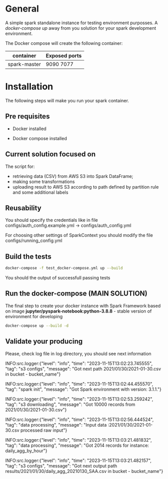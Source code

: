 # General

A simple spark standalone instance for testing environment purposses. A *docker-compose up* away from you solution for your spark development environment.

The Docker compose will create the following container:

container|Exposed ports
---|---
spark-master|9090 7077


# Installation

The following steps will make you run your spark container.

## Pre requisites

* Docker installed

* Docker compose  installed

## Current solution focused on

The script for:
- retrieving data (CSV) from AWS S3 into Spark DataFrame;
- making some transformations
- uploading result to AWS S3 according to path defined by partition rule and some additional labels

## Reusability 

You should specify the credentials like in file configs/auth_config.example.yml -> configs/auth_config.yml 

For choosing other settings of SparkContext you should modify the file configs/running_config.yml 

## Build the tests

```sh
docker-compose -f test_docker-compose.yml up --build
```
You should the output of successfull passing tests

## Run the docker-compose (MAIN SOLUTION)

The final step to create your docker instance with Spark Framework based on image 
<b>jupyter/pyspark-notebook:python-3.8.8</b> - stable version of environment for developing

```sh
docker-compose up --build -d
```

## Validate your producing

Please, check log file in log directory, you should see next information

INFO:src.logger:{"level": "info", "time": "2023-11-15T13:02:23.745555", "tag": "s3 configs", "message": "Got next path 2021/01/30/2021-01-30.csv in bucket - bucket_name"}

INFO:src.logger:{"level": "info", "time": "2023-11-15T13:02:44.455570", "tag": "spark init", "message": "Got Spark environment with version: 3.1.1."}

INFO:src.logger:{"level": "info", "time": "2023-11-15T13:02:53.259242", "tag": "s3 downloading", "message": "Got 10000 records from 2021/01/30/2021-01-30.csv"}

INFO:src.logger:{"level": "info", "time": "2023-11-15T13:02:56.444524", "tag": "data processing", "message": "Input data :2021/01/30/2021-01-30.csv processed raw input"}

INFO:src.logger:{"level": "info", "time": "2023-11-15T13:03:21.481832", "tag": "data processing", "message": "Got 2014 records for instance: daily_agg_by_hour"}

INFO:src.logger:{"level": "info", "time": "2023-11-15T13:03:21.482157", "tag": "s3 configs", "message": "Got next output path results/2021/01/30/daily_agg_20210130_SAA.csv in bucket - bucket_name"}